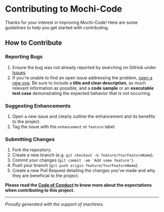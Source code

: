 # Contributing to Mochi-Code

Thanks for your interest in improving Mochi-Code! Here are some guidelines to help you get started with contributing.

## How to Contribute

### Reporting Bugs

1. Ensure the bug was not already reported by searching on GitHub under [Issues](https://github.com/MetaphoraStudios/mochi-code/issues).
2. If you're unable to find an open issue addressing the problem, [open a new one](https://github.com/MetaphoraStudios/mochi-code/issues/new). Be sure to include a **title and clear description**, as much relevant information as possible, and a **code sample** or an **executable test case** demonstrating the expected behavior that is not occurring.

### Suggesting Enhancements

1. Open a new issue and clearly outline the enhancement and its benefits to the project.
2. Tag the issue with the `enhancement` or `feature` label.

### Submitting Changes

1. Fork the repository.
2. Create a new branch (e.g. `git checkout -b feature/YourFeatureName`).
3. Commit your changes (`git commit -am 'Add some feature'`).
4. Push your branch (`git push origin feature/YourFeatureName`).
5. Create a new Pull Request detailing the changes you've made and why they are beneficial to the project.

**Please read the [Code of Conduct](https://github.com/MetaphoraStudios/mochi-code/blob/main/CODE_OF_CONDUCT.md) to know more about the expectations when contributing to this project.**

---

_Proudly generated with the support of machines._
